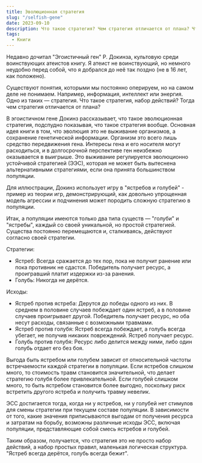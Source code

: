 ```yaml
---
title: Эволюционная стратегия
slug: "/selfish-gene"
date: 2023-09-10
description: Что такое стратегия? Чем стратегия отличается от плана? Что такое эволюционная стратегия?
tags:
  - Книги
---
```

 
Недавно дочитал "Эгоистичный ген" Р. Докинза, культовую среди воинствующих атеистов книгу. Я атеист не воинствующий, но немного неудобно перед собой, что я добрался до неё так поздно (не в 16 лет, как положено).  
  
Существуют понятия, которыми мы постоянно оперируем, но на самом деле не понимаем. Например, информация, интеллект или энергия. Одно из таких — стратегия. Что такое стратегия, набор действий? Тогда чем стратегия отличается от плана?  
  
В эгоистичном гене Докинз рассказывает, что такое эволюционная стратегия, подспудно показывая, что такое стратегия вообще. Основная идея книги в том, что эволюция это не выживание организмов, а сохранение генетической информации. Организм это всего лишь средство передвижения гена. Интересы гена и его носителя могут расходиться, и в долгосрочной перспективе ген неизбежно оказывается в выигрыше. Это выживание регулируется эволюционно устойчивой стратегией (ЭЭС), которая не может быть вытеснена альтернативными стратегиями, если она принята большинством популяции.  
  
Для иллюстрации, Докинз использует игру в "ястребов и голубей" - пример из теории игр, демонстрирующий, как довольно упрощенная модель агрессии и подчинения может породить сложную стратегию в популяции.  
  
Итак, а популяции имеются только два типа существ — "голуби" и "ястребы", каждый со своей уникальной, но простой стратегией. Существа постоянно перемещаются и, сталкиваясь, действуют согласно своей стратегии.  
  
Стратегии:  
  
- Ястреб: Всегда сражается до тех пор, пока не получит ранение или пока противник не сдастся. Победитель получает ресурс, а проигравший платит издержки из-за ранения.  
- Голубь: Никогда не дерётся.  
  
Исходы:  
  
- Ястреб против ястреба: Дерутся до победы одного из них. В среднем в половине случаев побеждает один ястреб, а в половине случаев проигрывает другой. Победитель получает ресурс, но оба несут расходы, связанные с возможными травмами.  
- Ястреб против голубя: Ястреб всегда побеждает, а голубь всегда убегает, не получив никаких повреждений. Ястреб получает ресурс.  
- Голубь против голубя: Ресурс либо делится между ними, либо один голубь отдает его без боя.  
  
Выгода быть ястребом или голубем зависит от относительной частоты встречаемости каждой стратегии в популяции. Если ястребов слишком много, то стоимость травм становится значительной, что делает стратегию голубя более привлекательной. Если голубей слишком много, то быть ястребом становится более выгодно, поскольку риск встретить другого ястреба и получить травму невелик.  
  
ЭСС достигается тогда, когда ни у ястребов, ни у голубей нет стимулов для смены стратегии при текущем составе популяции. В зависимости от того, какие значения приписываются выгодам от получения ресурса и затратам на борьбу, возможны различные исходы ЭСС, включая популяции, представляющие собой смесь ястребов и голубей.  
  
Таким образом, получается, что стратегия это не просто набор действий, а набор простых правил, маленькая логическая структура. "Ястреб всегда дерётся, голубь всегда бежит".